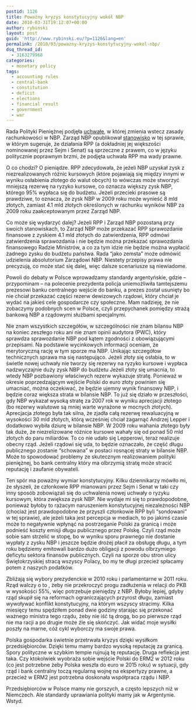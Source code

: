 ```yaml
---
postid: 1126
title: Poważny kryzys konstytucyjny wokół NBP
date: 2010-03-31T19:12:07+00:00
author: rybinski
layout: post
guid: 'http://www.rybinski.eu/?p=1126&lang=en'
permalink: /2010/03/powazny-kryzys-konstytucyjny-wokol-nbp/
dsq_thread_id:
  - 3163279968
categories:
  - monetary policy
tags:
  - accounting rules
  - central-bank
  - constitution
  - deficit
  - elections
  - financial result
  - government
  - war
---
```

Rada Polityki Pieniężnej podjęła [uchwałę](http://www.nbp.pl/home.aspx?f=/aktualnosci/wiadomosci_2010/2010_03_31_rpp.html), w której zmienia wstecz zasady rachunkowości w NBP. Zarząd NBP opublikował [stanowisko](http://www.nbp.pl/home.aspx?f=/aktualnosci/wiadomosci_2010/2010_03_31_zarzad.html) w tej sprawie, w którym sugeruje, że działania RPP (a dokładniej jej większości nominowanej przez Sejm i Senat) są sprzeczne z prawem, co w języku politycznie poprawnym brzmi, że podjęta uchwała RPP ma wady prawne.

O co chodzi? O pieniądze. RPP zdecydowała, że jeżeli NBP uzyskał zysk z niezrealizowanych różnic kursowych (które pojawiają się między innymi w wyniku osłabienia złotego do walut obcych) to wówczas może stworzyć mniejszą rezerwę na ryzyko kursowe, co oznacza większy zysk NBP, którego 95% wypłaca się do budżetu. Jeżeli przecieki prasowe są prawdziwe, to oznacza, że zysk NBP w 2009 roku może wynieść 8 mld złotych, zamiast 4.1 mld złotych określonych w rachunku wyników NBP za 2009 roku zaakceptowanym przez Zarząd NBP.

<!--more-->Co może się wydarzyć dalej? Jeżeli RPP i Zarząd NBP pozostaną przy swoich stanowiskach, to Zarząd NBP może przekazać RPP sprawozdanie finansowe z zyskiem 4.1 mld złotych do zatwierdzenia, RPP odmówi zatwierdzenia sprawozdania i nie będzie można przekazać sprawozdania finansowego Radzie Ministrów, a co za tym idzie nie będzie można wypłacić żadnego zysku do budżetu państwa. Rada “jako zemsta” może odmówić udzielenia absolutorium Zarządowi NBP. Niestety przepisy prawa nie precyzują, co może stać się dalej, więc dalsze scenariusze są niewiadome.

Powoli do debaty w Polsce wprowadzamy standardy argentyńskie, gdzie – przypominam – na polecenie prezydenta policja uniemożliwiła tamtejszemu prezesowi banku centralnego wejście do banku, a prezes został usunięty bo nie chciał przekazać części rezerw dewizowych rządowi, który chciał je wydać na jakieś cele gospodarcze czy społeczne. Mam nadzieję, że nie zobaczymy podobnych scen w Polsce, czyli przepychanek pomiędzy strażą bankową NBP a rządowymi służbami specjalnymi.

Nie znam wszystkich szczegółów, w szczególności nie znam bilansu NBP na koniec zeszłego roku ani nie znam opinii audytora (PWC), który sprawdza sprawozdanie NBP pod kątem zgodności z obowiązującymi przepisami. Na podstawie wycinkowych informacji oceniam, że merytoryczną rację w tym sporze ma NBP. Unikając szczegółow technicznych sprawa ma się następująco. Jeżeli złoty się osłabia, to w świetle nowej uchwały nie tworzy się rezerwy na ryzyko kursowe i wypłaca nadzwyczajnie duży zysk NBP do budżetu Jeżeli złoty się umacnia, to wtedy NBP pozbawiony właściwych rezerw wykazuje stratę. Ponieważ w okresie poprzedzającym wejście Polski do euro złoty powinien się umacniać, można oczekiwać, że będzie ujemny wynik finansowy NBP, i będzie coraz większa strata w bilansie NBP. To już się działo w przeszłości, gdy NBP wykazał wysoką stratę za 2007 rok w wyniku aprecjacji złotego (bo rezerwy walutowe są mniej warte wyrażone w mocnych złotych). Aprecjacja złotego była tak silna, że zjadła całą rezerwę rewaluacyjną w wysokości 30 mld złotych, którą wcześniej chciał zagarnąć Andrzej Lepper i dodatkowo wybiła dziurę w bilansie NBP. W 2009 roku wahania złotego były tak duże, że niezrelizowane różnice kursowe wahały się od ponad 50 mld złotych do paru miliardów. To co nie udało się Lepperowi, teraz realizuje obecny rząd. Jeżeli rządowi się uda, to będzie oznaczało, że część długu publicznego zostanie “schowana” w postaci rosnącej straty w bilansie NBP.  Może to spowodować problemy ze skutecznym realizowaniem polityki pieniężnej, bo bank centralny który ma olbrzymią stratę może stracić reputację i zaufanie obywateli.

Ten spór ma poważny wymiar konstytucyjny. Kilku dziennikarzy mówiło mi, że słyszeli, że członkowie RPP mianowani przez Sejm i Senat w taki czy inny sposób zobowiązali się do uchwalenia nowej uchwały o ryzyku kursowym, która zwiększa zysk NBP. Nie wydaje mi się to prawdopodobne, ponieważ byłoby to rażacym naruszeniem konstytucyjnej niezależności NBP (chociaż jest prawdopodobne że przyszli członkowie RPP byli “sondowani” w tej sprawie), ale jeżeli taka jest percepcja w mediach, to po jakimś czasie może to negatywnie wpłynąć na postrzeganie Polski za granicą i może podnieść koszty emisji długu publicznego przez Polskę. Czyli rząd może sobie sam strzelić w stopę, bo w wyniku sporu prawnego nie dostanie wypłaty z zysku NBP i jeszcze będzie drożej płacił za obsługę długu, a tym roku będziemy emitowali bardzo dużo obligacji z powodu olbrzymiego deficytu sektora finansów publicznych. Czyli na sporze obu stron ulicy Świętokrzyskiej stracą wszyscy Polacy, bo my te długi przecież spłacamy potem z naszych podatków.

Zbliżają się wybory prezydenckie w 2010 roku i parlamentarne w 2011 roku. Rząd walczy o to , żeby nie przekroczyć progu zadłużenia w relacji do PKB w wysokości 55%, więc potrzebuje pieniędzy z NBP. Byłoby lepiej, gdyby rząd skupił się na reformach ograniczających przyrost długu, zamiast wywoływać konflikt konstytucyjny, na którym wszyscy stracimy. Kilka miesięcy temu spędziłem ponad dwie godziny starając się przekonać ważnego ministra tego rządu, żeby nie iść tą drogą, bo po pierwsze rząd nie ma racji a po drugie może źle się skończyć. Jak widać moje wysiłki poszły na marne, cóż cykl wyborczy ma swoje prawa.

Polska gospodarka świetnie przetrwała kryzys dzięki wysiłkom przedsiębiorców. Dzięki temu mamy bardzo wysoką reputację za granicą. Spory polityczne w szybkim tempie rujnują tę reputację. Druga reflekcja jest taka. Czy ktokolwiek wyobraża sobie wejście Polski do ERM2 w 2012 roku (co jest potrzebne żeby Polska weszła do euro w 2015 roku) w sytuacji, gdy rząd i bank centralny toczą regularną wojnę na ekspertyzy prawne, a przecież w ERM2 jest potrzebna doskonała współpraca rządu i NBP.

Przedsiębiorców w Polsce mamy nie gorszych, a często lepszych niż w Niemczech. Ale standardy uprawiania polityki mamy jak w Argentynie. Wstyd.

